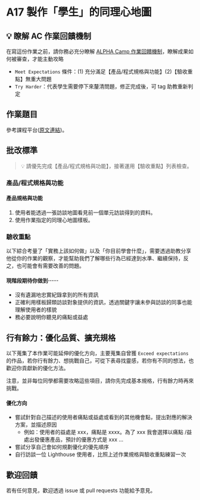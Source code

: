 # A17 製作「學生」的同理心地圖

## 💡 瞭解 AC 作業回饋機制

在寫這份作業之前，請你務必充分瞭解 <a href="https://github.com/ALPHACamp/web-grading-rubic" target="_blank">ALPHA Camp 作業回饋機制</a>，瞭解成果如何被審查，才能主動攻略

- `Meet Expectations` 條件：(1) 充分滿足【產品/程式規格與功能】(2)【驗收重點】無重大問題
- `Try Harder`：代表學生需要停下來釐清問題，修正完成後，可 tag 助教重新判定

## 作業題目

參考課程平台([原文連結](https://lighthouse.alphacamp.co/courses/42/assignments/1145))。

## 批改標準

> 💡  請優先完成【產品/程式規格與功能】，接著運用【驗收重點】列表檢查。

### 產品/程式規格與功能

#### 產品規格與功能

1. 使用者能透過一張訪談地圖看見前一個單元訪談得到的資料。
2. 使用作業指定的同理心地圖樣板。


### 驗收重點

以下綜合考量了「實務上該如何做」以及「你目前學會什麼」，需要透過助教分享他從你的作業的觀察，才能幫助我們了解哪些行為已經達到水準、繼續保持，反之，也可能會有需要改善的問題。

#### 現階段期待你做到⋯⋯
- 沒有遺漏地忠實紀錄拿到的所有資訊
- 正確利用樣板歸類訪談對象提供的資訊，透過關鍵字讓未參與訪談的同事也能理解使用者的樣貌
- 務必要說明你聽見的痛點或益處

## 行有餘力：優化品質、擴充規格

以下蒐集了本作業可能延伸的優化方向，主要蒐集自曾獲 `Exceed expectations` 的作品，若你行有餘力、想挑戰自己，可從下表尋找靈感，若你有不同的想法，也歡迎你貢獻新的優化方法。

注意，並非每位同學都需要攻略這些項目，請你先完成基本規格，行有餘力時再來挑戰。

#### 優化方向
- 嘗試針對自己描述的使用者痛點或益處或看到的其他機會點，提出對應的解決方案，並描述原因
  - 例如：使用者的益處是 xxx，痛點是 xxxx。為了 xxx 我會選擇以痛點 /益處出發優惠產品，預計的優惠方式是 xxx ...
- 嘗試分享自己會如何規劃優化的優先順序
- 自行訪談一位 Lighthouse 使用者，比照上述作業規格與驗收重點練習一次

## 歡迎回饋

若有任何意見，歡迎透過 issue 或 pull requests 功能給予意見。
